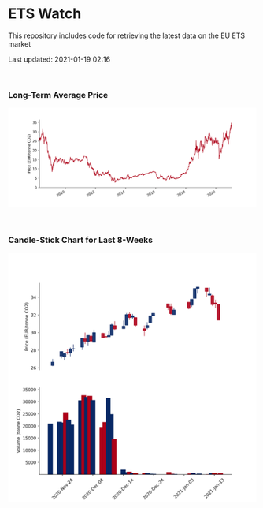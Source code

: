 # ETS Watch

This repository includes code for retrieving the latest data on the EU ETS market

Last updated: 2021-01-19 02:16

<br>

### Long-Term Average Price

![Long-term average](img/long_term_avg.png)

<br>

### Candle-Stick Chart for Last 8-Weeks

![Open, High, Low, Close & Volume](img/ohlc_vol.png)
